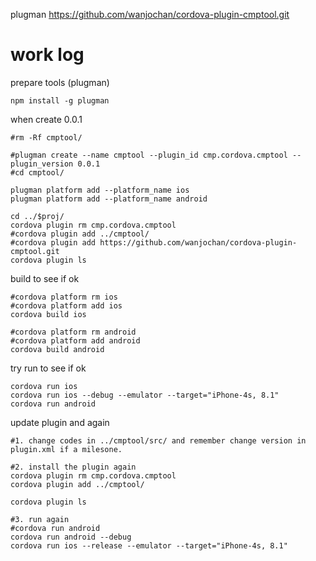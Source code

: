 plugman https://github.com/wanjochan/cordova-plugin-cmptool.git

# work log

prepare tools (plugman)
```
npm install -g plugman
```

when create 0.0.1
```
#rm -Rf cmptool/

#plugman create --name cmptool --plugin_id cmp.cordova.cmptool --plugin_version 0.0.1 
#cd cmptool/

plugman platform add --platform_name ios
plugman platform add --platform_name android

cd ../$proj/
cordova plugin rm cmp.cordova.cmptool
#cordova plugin add ../cmptool/
#cordova plugin add https://github.com/wanjochan/cordova-plugin-cmptool.git
cordova plugin ls
```

build to see if ok
```
#cordova platform rm ios
#cordova platform add ios
cordova build ios

#cordova platform rm android
#cordova platform add android
cordova build android
```

try run to see if ok
```
cordova run ios
cordova run ios --debug --emulator --target="iPhone-4s, 8.1"
cordova run android
```

update plugin and again
```
#1. change codes in ../cmptool/src/ and remember change version in plugin.xml if a milesone.

#2. install the plugin again
cordova plugin rm cmp.cordova.cmptool
cordova plugin add ../cmptool/

cordova plugin ls

#3. run again
#cordova run android
cordova run android --debug
cordova run ios --release --emulator --target="iPhone-4s, 8.1"
```
